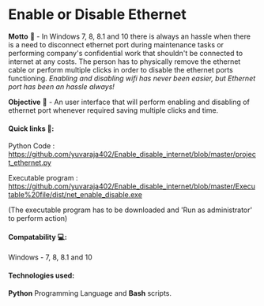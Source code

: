 # Enable or Disable Ethernet

<b>Motto</b> :thought_balloon: - In Windows 7, 8, 8.1 and 10 there is always an hassle when there is a need to disconnect ethernet port during maintenance tasks or performing company's confidential work that shouldn't be connected to internet at any costs. The person has to physically remove the ethernet cable or perform multiple clicks in order to disable the ethernet ports functioning. <i>Enabling and disabling wifi has never been easier, but Ethernet port has been an hassle always!</i>

<b>Objective</b> :dart: - An user interface that will perform enabling and disabling of ethernet port whenever required saving multiple clicks and time. 

#### Quick links :link::
Python Code : https://github.com/yuvaraja402/Enable_disable_internet/blob/master/project_ethernet.py

Executable program : https://github.com/yuvaraja402/Enable_disable_internet/blob/master/Executable%20file/dist/net_enable_disable.exe

(The executable program has to be downloaded and 'Run as administrator' to perform action)
#### Compatability :computer::
Windows - 7, 8, 8.1 and 10
#### Technologies used:
<b>Python</b> Programming Language and <b>Bash</b> scripts.
